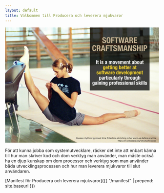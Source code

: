 ```yaml
---
layout: default
title: Välkommen till Producera och leverera mjukvaror
---
```


![Software craftmanship](/_images/craftmanship.jpg)

För att kunna jobba som systemutvecklare, räcker det inte att enbart känna till hur man skriver kod och dom verktyg man använder, 
man måste också ha en djup kunskap om dom processor och verktyg som man använder båda utvecklingsprocessen 
och hur man leverera mjukvaror till slut användaren.

[Manifest för Producera och leverera mjukvaror]({{ "/manifest" | prepend: site.baseurl }})